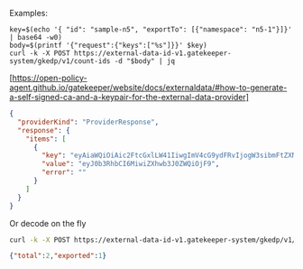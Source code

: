 Examples:
```
key=$(echo '{ "id": "sample-n5", "exportTo": [{"namespace": "n5-1"}]}' | base64 -w0)
body=$(printf '{"request":{"keys":["%s"]}}' $key)
curl -k -X POST https://external-data-id-v1.gatekeeper-system/gkedp/v1/count-ids -d "$body" | jq
```
[https://open-policy-agent.github.io/gatekeeper/website/docs/externaldata/#how-to-generate-a-self-signed-ca-and-a-keypair-for-the-external-data-provider]

```json
{
  "providerKind": "ProviderResponse",
  "response": {
    "items": [
      {
        "key": "eyAiaWQiOiAic2FtcGxlLW41IiwgImV4cG9ydFRvIjogW3sibmFtZXNwYWNlIjogIm41LTEifV19Cg==",
        "value": "eyJ0b3RhbCI6MiwiZXhwb3J0ZWQiOjF9",
        "error": ""
      }
    ]
  }
}
```
Or decode on the fly
```sh
curl -k -X POST https://external-data-id-v1.gatekeeper-system/gkedp/v1/count-ids -d "$body" | jq -r '.response.items[] | .value | @base64d'
```
```json
{"total":2,"exported":1}
```